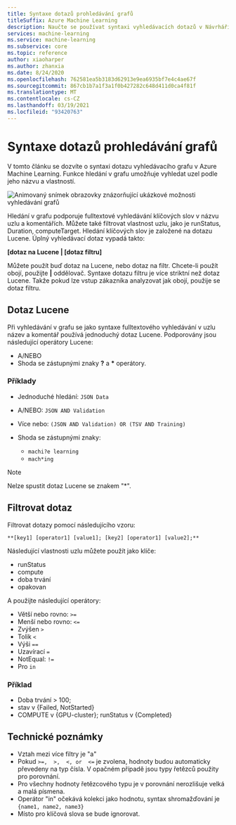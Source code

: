 ```yaml
---
title: Syntaxe dotazů prohledávání grafů
titleSuffix: Azure Machine Learning
description: Naučte se používat syntaxi vyhledávacích dotazů v Návrháři Azure Machine Learning k hledání uzlů v v grafu kanálu.
services: machine-learning
ms.service: machine-learning
ms.subservice: core
ms.topic: reference
author: xiaoharper
ms.author: zhanxia
ms.date: 8/24/2020
ms.openlocfilehash: 762581ea5b3183d62913e9ea6935bf7e4c4ae67f
ms.sourcegitcommit: 867cb1b7a1f3a1f0b427282c648d411d0ca4f81f
ms.translationtype: MT
ms.contentlocale: cs-CZ
ms.lasthandoff: 03/19/2021
ms.locfileid: "93420763"
---
```

# <a name="graph-search-query-syntax"></a>Syntaxe dotazů prohledávání grafů

V tomto článku se dozvíte o syntaxi dotazu vyhledávacího grafu v Azure Machine Learning. Funkce hledání v grafu umožňuje vyhledat uzel podle jeho názvu a vlastností. 

 ![Animovaný snímek obrazovky znázorňující ukázkové možnosti vyhledávání grafů](media/search/graph-search.gif)

Hledání v grafu podporuje fulltextové vyhledávání klíčových slov v názvu uzlu a komentářích. Můžete také filtrovat vlastnost uzlu, jako je runStatus, Duration, computeTarget. Hledání klíčových slov je založené na dotazu Lucene. Úplný vyhledávací dotaz vypadá takto:  

**[dotaz na Lucene | [dotaz filtru]** 

Můžete použít buď dotaz na Lucene, nebo dotaz na filtr. Chcete-li použít obojí, použijte **|** oddělovač. Syntaxe dotazu filtru je více striktní než dotaz Lucene. Takže pokud lze vstup zákazníka analyzovat jak obojí, použije se dotaz filtru.

 

## <a name="lucene-query"></a>Dotaz Lucene

Při vyhledávání v grafu se jako syntaxe fulltextového vyhledávání v uzlu název a komentář používá jednoduchý dotaz Lucene. Podporovány jsou následující operátory Lucene:

 
- A/NEBO
- Shoda se zástupnými znaky **?** a **\*** operátory.

### <a name="examples"></a>Příklady

- Jednoduché hledání: `JSON Data`

- A/NEBO: `JSON AND Validation`

- Více nebo: `(JSON AND Validation) OR (TSV AND Training)`

 
- Shoda se zástupnými znaky: 
    - `machi?e learning`
    - `mach*ing`
 
>[!NOTE]
> Nelze spustit dotaz Lucene se znakem "*".

##  <a name="filter-query"></a>Filtrovat dotaz

 
Filtrovat dotazy pomocí následujícího vzoru:
 
`**[key1] [operator1] [value1]; [key2] [operator1] [value2];**`

 
Následující vlastnosti uzlu můžete použít jako klíče:

- runStatus
- compute
- doba trvání
- opakovan

A použijte následující operátory:

- Větší nebo rovno: `>=`
- Menší nebo rovno: `<=`
- Zvýšen `>`
- Tolik `<`
- Výši `==`
- Uzavírací `=`
- NotEqual: `!=`
- Pro `in`

 
 

### <a name="example"></a>Příklad

- Doba trvání > 100;
- stav v {Failed, NotStarted}
- COMPUTE v {GPU-cluster}; runStatus v {Completed}

## <a name="technical-notes"></a>Technické poznámky

- Vztah mezi více filtry je "a"
- Pokud `>=,  >,  <, or  <=` je zvolena, hodnoty budou automaticky převedeny na typ čísla. V opačném případě jsou typy řetězců použity pro porovnání.
- Pro všechny hodnoty řetězcového typu je v porovnání nerozlišuje velká a malá písmena.
- Operátor "in" očekává kolekci jako hodnotu, syntax shromažďování je `{name1, name2, name3}`
- Místo pro klíčová slova se bude ignorovat.